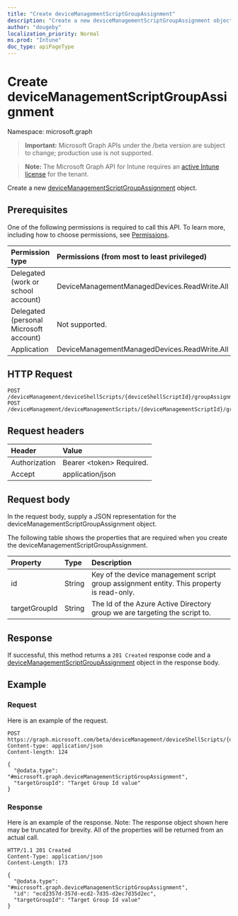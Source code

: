 ```yaml
---
title: "Create deviceManagementScriptGroupAssignment"
description: "Create a new deviceManagementScriptGroupAssignment object."
author: "dougeby"
localization_priority: Normal
ms.prod: "Intune"
doc_type: apiPageType
---
```


# Create deviceManagementScriptGroupAssignment

Namespace: microsoft.graph

> **Important:** Microsoft Graph APIs under the /beta version are subject to change; production use is not supported.

> **Note:** The Microsoft Graph API for Intune requires an [active Intune license](https://go.microsoft.com/fwlink/?linkid=839381) for the tenant.

Create a new [deviceManagementScriptGroupAssignment](../resources/intune-devices-devicemanagementscriptgroupassignment.md) object.

## Prerequisites
One of the following permissions is required to call this API. To learn more, including how to choose permissions, see [Permissions](/graph/permissions-reference).

|Permission type|Permissions (from most to least privileged)|
|:---|:---|
|Delegated (work or school account)|DeviceManagementManagedDevices.ReadWrite.All|
|Delegated (personal Microsoft account)|Not supported.|
|Application|DeviceManagementManagedDevices.ReadWrite.All|

## HTTP Request
<!-- {
  "blockType": "ignored"
}
-->
``` http
POST /deviceManagement/deviceShellScripts/{deviceShellScriptId}/groupAssignments
POST /deviceManagement/deviceManagementScripts/{deviceManagementScriptId}/groupAssignments
```

## Request headers
|Header|Value|
|:---|:---|
|Authorization|Bearer &lt;token&gt; Required.|
|Accept|application/json|

## Request body
In the request body, supply a JSON representation for the deviceManagementScriptGroupAssignment object.

The following table shows the properties that are required when you create the deviceManagementScriptGroupAssignment.

|Property|Type|Description|
|:---|:---|:---|
|id|String|Key of the device management script group assignment entity. This property is read-only.|
|targetGroupId|String|The Id of the Azure Active Directory group we are targeting the script to.|



## Response
If successful, this method returns a `201 Created` response code and a [deviceManagementScriptGroupAssignment](../resources/intune-devices-devicemanagementscriptgroupassignment.md) object in the response body.

## Example

### Request
Here is an example of the request.
``` http
POST https://graph.microsoft.com/beta/deviceManagement/deviceShellScripts/{deviceShellScriptId}/groupAssignments
Content-type: application/json
Content-length: 124

{
  "@odata.type": "#microsoft.graph.deviceManagementScriptGroupAssignment",
  "targetGroupId": "Target Group Id value"
}
```

### Response
Here is an example of the response. Note: The response object shown here may be truncated for brevity. All of the properties will be returned from an actual call.
``` http
HTTP/1.1 201 Created
Content-Type: application/json
Content-Length: 173

{
  "@odata.type": "#microsoft.graph.deviceManagementScriptGroupAssignment",
  "id": "ecd2357d-357d-ecd2-7d35-d2ec7d35d2ec",
  "targetGroupId": "Target Group Id value"
}
```



